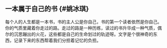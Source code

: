 ## 一本属于自己的书 {#姚冰琪}

每个人的人生都是一本书，书的主人公是你自己，书的第一个读者依然是你自己。你的气质里藏着你走过的路。走过的路是一种历练，读过的书升华成一种气质，偶尔的沉思蹦出的火花，这些都是自己的生命划过的轨迹呀。文字是个很神奇的东西，记录下来的东西帮着我们分担着记忆的负担。


